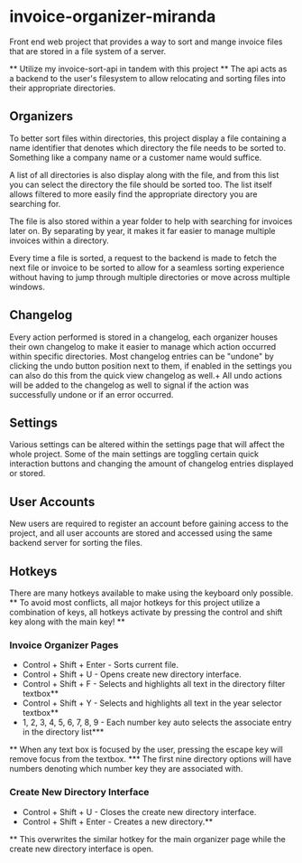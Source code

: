 # invoice-organizer-miranda
Front end web project that provides a way to sort and mange invoice files that are stored in a file system of a server.

** Utilize my invoice-sort-api in tandem with this project **
The api acts as a backend to the user's filesystem to allow relocating and sorting files into their appropriate directories.


## Organizers
To better sort files within directories, this project display a file containing a name identifier that denotes which directory the file needs to be sorted to.
Something like a company name or a customer name would suffice.

A list of all directories is also display along with the file, and from this list you can select the directory the file should be sorted too.
The list itself allows filtered to more easily find the appropriate directory you are searching for.

The file is also stored within a year folder to help with searching for invoices later on.
By separating by year, it makes it far easier to manage multiple invoices within a directory.

Every time a file is sorted, a request to the backend is made to fetch the next file or invoice to be sorted to allow for a seamless sorting experience
without having to jump through multiple directories or move across multiple windows.

## Changelog
Every action performed is stored in a changelog, each organizer houses their own changelog to make it easier to manage which action occurred within specific directories.
Most changelog entries can be "undone" by clicking the undo button position next to them, if enabled in the settings you can also do this from the quick view changelog as well.+
All undo actions will be added to the changelog as well to signal if the action was successfully undone or if an error occurred.

## Settings
Various settings can be altered within the settings page that will affect the whole project.
Some of the main settings are toggling certain quick interaction buttons and changing the amount of changelog entries displayed or stored.

## User Accounts
New users are required to register an account before gaining access to the project, and all user accounts are stored and accessed using the same backend server for sorting the files.

## Hotkeys
There are many hotkeys available to make using the keyboard only possible.
** To avoid most conflicts, all major hotkeys for this project utilize a combination of keys, all hotkeys activate by pressing the control and shift key along with the main key! **

### Invoice Organizer Pages
- Control + Shift + Enter - Sorts current file.
- Control + Shift + U - Opens create new directory interface.
- Control + Shift + F - Selects and highlights all text in the directory filter textbox**
- Control + Shift + Y - Selects and highlights all text in the year selector textbox**
- 1, 2, 3, 4, 5, 6, 7, 8, 9 - Each number key auto selects the associate entry in the directory list***

** When any text box is focused by the user, pressing the escape key will remove focus from the textbox.
*** The first nine directory options will have numbers denoting which number key they are associated with.

### Create New Directory Interface
- Control + Shift + U - Closes the create new directory interface.
- Control + Shift + Enter - Creates a new directory.**

** This overwrites the similar hotkey for the main organizer page while the create new directory interface is open.